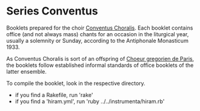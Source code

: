 # Series Conventus #

Booklets prepared for the choir 
[Conventus Choralis](http://www.introitus.cz/). Each booklet
contains office (and not always mass) chants for an occasion in the 
liturgical year, usually a solemnity or Sunday, according to the
Antiphonale Monasticum 1933.

As Conventus Choralis is sort of an offspring of 
[Choeur gregorien de Paris](http://www.choeur-gregorien-de-paris.asso.fr/), 
the booklets follow established informal
standards of office booklets of the latter ensemble.

To compile the booklet, look in the respective directory.
* if you find a Rakefile, run 'rake'
* if you find a 'hiram.yml', run 'ruby ../../instrumenta/hiram.rb'
